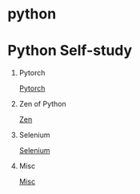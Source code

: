 # python
Python Self-study
=======
1. Pytorch

   [Pytorch](pytorch.md)

2. Zen of Python

   [Zen](zen.md)

3. Selenium

   [Selenium](selenium.md)

4. Misc

   [Misc](misc.md)
